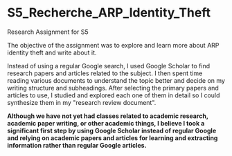 # S5_Recherche_ARP_Identity_Theft
Research Assignment for S5

The objective of the assignment was to explore and learn more about ARP identity theft and write about it.

Instead of using a regular Google search, I used Google Scholar to find research papers and articles related to the subject. I then spent time reading various documents to understand the topic better and decide on my writing structure and subheadings. After selecting the primary papers and articles to use, I studied and explored each one of them in detail so I could synthesize them in my "research review document".

**Although we have not yet had classes related to academic research, academic paper writing, or other academic things, I believe I took a significant first step by using Google Scholar instead of regular Google and relying on academic papers and articles for learning and extracting information rather than regular Google articles.**
